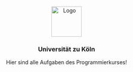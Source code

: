 
<!-- PROJECT LOGO -->
<br />
<p align="center">
  <a href="https://www.google.com/url?sa=i&url=https%3A%2F%2Fde.wikipedia.org%2Fwiki%2FUniversit%25C3%25A4t_zu_K%25C3%25B6ln&psig=AOvVaw2dEfG7dsh4BiNubyRbYbuB&ust=1610024155602000&source=images&cd=vfe&ved=0CAIQjRxqFwoTCPi3y8Gth-4CFQAAAAAdAAAAABAD">
    <img src="images/logo.png" alt="Logo" width="80" height="80">
  </a>

  <h3 align="center">Universit&auml;t zu K&ouml;ln</h3>

  <p align="center">
    Hier sind alle Aufgaben des Programmierkurses!
    <br />
  </p>
</p>



